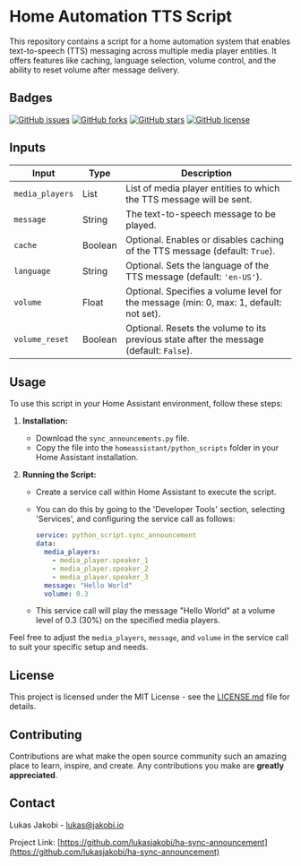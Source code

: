 # Home Automation TTS Script

This repository contains a script for a home automation system that enables text-to-speech (TTS) messaging across multiple media player entities. It offers features like caching, language selection, volume control, and the ability to reset volume after message delivery.

## Badges

[![GitHub issues](https://img.shields.io/github/issues/lukasjakobi/ha-sync-announcement)](https://github.com/lukasjakobi/ha-sync-announcement/issues)
[![GitHub forks](https://img.shields.io/github/forks/lukasjakobi/ha-sync-announcement)](https://github.com/lukasjakobi/ha-sync-announcement/network)
[![GitHub stars](https://img.shields.io/github/stars/lukasjakobi/ha-sync-announcement)](https://github.com/lukasjakobi/ha-sync-announcement/stargazers)
[![GitHub license](https://img.shields.io/github/license/lukasjakobi/ha-sync-announcement)](https://github.com/lukasjakobi/ha-sync-announcement/blob/master/LICENSE)

## Inputs

| Input           | Type    | Description                                                                             |
| --------------- | ------- | --------------------------------------------------------------------------------------- |
| `media_players` | List    | List of media player entities to which the TTS message will be sent.                    |
| `message`       | String  | The text-to-speech message to be played.                                                |
| `cache`         | Boolean | Optional. Enables or disables caching of the TTS message (default: `True`).            |
| `language`      | String  | Optional. Sets the language of the TTS message (default: `'en-US'`).                       |
| `volume`        | Float   | Optional. Specifies a volume level for the message (min: 0, max: 1, default: not set).  |
| `volume_reset`  | Boolean | Optional. Resets the volume to its previous state after the message (default: `False`). |

## Usage

To use this script in your Home Assistant environment, follow these steps:

1. **Installation:**
   - Download the `sync_announcements.py` file.
   - Copy the file into the `homeassistant/python_scripts` folder in your Home Assistant installation.

2. **Running the Script:**
   - Create a service call within Home Assistant to execute the script. 
   - You can do this by going to the 'Developer Tools' section, selecting 'Services', and configuring the service call as follows:

     ```yaml
     service: python_script.sync_announcement
     data:
       media_players:
         - media_player.speaker_1
         - media_player.speaker_2
         - media_player.speaker_3
       message: "Hello World"
       volume: 0.3
     ```

   - This service call will play the message "Hello World" at a volume level of 0.3 (30%) on the specified media players.

Feel free to adjust the `media_players`, `message`, and `volume` in the service call to suit your specific setup and needs.

## License

This project is licensed under the MIT License - see the [LICENSE.md](LICENSE.md) file for details.

## Contributing

Contributions are what make the open source community such an amazing place to learn, inspire, and create. Any contributions you make are **greatly appreciated**.

## Contact

Lukas Jakobi - lukas@jakobi.io

Project Link: [https://github.com/lukasjakobi/ha-sync-announcement](https://github.com/lukasjakobi/ha-sync-announcement)
